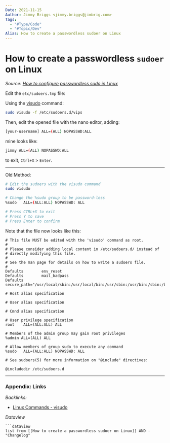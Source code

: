 ```yaml
---
Date: 2021-11-15
Author: Jimmy Briggs <jimmy.briggs@jimbrig.com>
Tags:
  - "#Type/Code"
  - "#Topic/Dev"
Alias: How to create a passwordless sudoer on Linux
---
```


# How to create a passwordless `sudoer` on Linux

*Source: [How to configure passwordless sudo in Linux](https://www.simplified.guide/linux/enable-passwordless-sudo#:~:text=Steps%20to%20setting%20up%20passwordless%20sudo%20in%20Linux%3A,visudo%20by%20saving%20the%20file.%20More%20items...%20)*

Edit the `etc/sudoers.tmp` file:

Using the [visudo](Linux%20Commands%20-%20visudo.md) command:

````bash
sudo visudo -f /etc/sudoers.d/vips
````

Then, edit the opened file with the nano editor, adding:

````bash
[your-username] ALL=(ALL) NOPASSWD:ALL
````

mine looks like:

````bash
jimmy ALL=(ALL) NOPASSWD:ALL
````

to exit, `Ctrl+X` > `Enter`.

---

Old Method:

````bash
# Edit the sudoers with the visudo command
sudo visudo

# Change the %sudo group to be password-less
%sudo   ALL=(ALL:ALL) NOPASSWD: ALL

# Press CTRL+X to exit
# Press Y to save
# Press Enter to confirm
````

Note that the file now looks like this:

````text
# This file MUST be edited with the 'visudo' command as root.
#
# Please consider adding local content in /etc/sudoers.d/ instead of
# directly modifying this file.
#
# See the man page for details on how to write a sudoers file.
#
Defaults        env_reset
Defaults        mail_badpass
Defaults        secure_path="/usr/local/sbin:/usr/local/bin:/usr/sbin:/usr/bin:/sbin:/bin:/snap/bin"

# Host alias specification

# User alias specification

# Cmnd alias specification

# User privilege specification
root    ALL=(ALL:ALL) ALL

# Members of the admin group may gain root privileges
%admin ALL=(ALL) ALL

# Allow members of group sudo to execute any command
%sudo   ALL=(ALL:ALL) NOPASSWD: ALL

# See sudoers(5) for more information on "@include" directives:

@includedir /etc/sudoers.d
````

---

### Appendix: Links

*Backlinks:*

* [Linux Commands - visudo](Linux%20Commands%20-%20visudo.md)

*Dataview*

````
```dataview
list from [[How to create a passwordless sudoer on Linux]] AND -"Changelog"
```````
